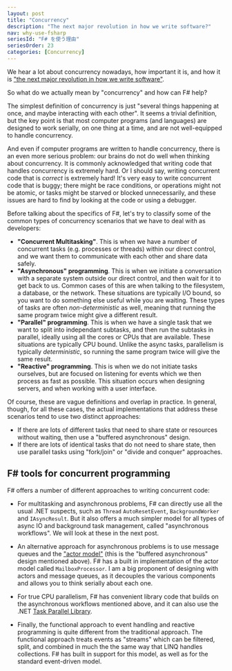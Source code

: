 ```yaml
---
layout: post
title: "Concurrency"
description: "The next major revolution in how we write software?"
nav: why-use-fsharp
seriesId: "F# を使う理由"
seriesOrder: 23
categories: [Concurrency]
---
```



We hear a lot about concurrency nowadays, how important it is, and how it is ["the next major revolution in how we write software"](http://www.gotw.ca/publications/concurrency-ddj.htm).  

So what do we actually mean by "concurrency" and how can F# help?

The simplest definition of concurrency is just "several things happening at once, and maybe interacting with each other". It seems a trivial definition, but the key point is that most computer programs (and languages) are designed to work serially, on one thing at a time, and are not well-equipped to handle concurrency.

And even if computer programs are written to handle concurrency, there is an even more serious problem:  our brains do not do well when thinking about concurrency. It is commonly acknowledged that writing code that handles concurrency is extremely hard. Or I should say, writing concurrent code that is *correct* is extremely hard! It's very easy to write concurrent code that is buggy; there might be race conditions, or operations might not be atomic, or tasks might be starved or blocked unnecessarily, and these issues are hard to find by looking at the code or using a debugger.

Before talking about the specifics of F#, let's try to classify some of the common types of concurrency scenarios that we have to deal with as developers: 

* **"Concurrent Multitasking"**. This is when we have a number of concurrent tasks (e.g. processes or threads) within our direct control, and we want them to communicate with each other and share data safely.
* **"Asynchronous" programming**. This is when we initiate a conversation with a separate system outside our direct control, and then wait for it to get back to us. Common cases of this are when talking to the filesystem, a database, or the network. These situations are typically I/O bound, so you want to do something else useful while you are waiting. These types of tasks are often *non-deterministic* as well, meaning that running the same program twice might give a different result.
* **"Parallel" programming**. This is when we have a single task that we want to split into independant subtasks, and then run the subtasks in parallel, ideally using all the cores or CPUs that are available. These situations are typically CPU bound. Unlike the async tasks, parallelism is typically  *deterministic*, so running the same program twice will give the same result.
* **"Reactive" programming**. This is when we do not initiate tasks ourselves, but are focused on listening for events which we then process as fast as possible. This situation occurs when designing servers, and when working with a user interface.

Of course, these are vague definitions and overlap in practice. In general, though, for all these cases, the actual implementations that address these scenarios tend to use two distinct approaches: 

* If there are lots of different tasks that need to share state or resources without waiting, then use a "buffered asynchronous" design.
* If there are lots of identical tasks that do not need to share state, then use parallel tasks using "fork/join" or "divide and conquer" approaches.

## F# tools for concurrent programming ##

F# offers a number of different approaches to writing concurrent code:

* For multitasking and asynchronous problems, F# can directly use all the usual .NET suspects, such as `Thread` 
`AutoResetEvent`, `BackgroundWorker` and `IAsyncResult`. But it also offers a much simpler model for all types of async IO and background task management, called "asynchronous workflows". 
We will look at these in the next post.

* An alternative approach for asynchronous problems is to use message queues and the ["actor model"](http://en.wikipedia.org/wiki/Actor_model) (this is the "buffered asynchronous" design mentioned above). F# has a built in implementation of the actor model called `MailboxProcessor`.
  I am a big proponent of designing with actors and message queues, as it decouples the various components and allows you to think serially about each one.

* For true CPU parallelism, F# has convenient library code that builds on the asynchronous workflows mentioned above, and it can also use the .NET [Task Parallel Library](http://msdn.microsoft.com/en-us/library/dd460717.aspx).

* Finally, the functional approach to event handling and reactive programming is quite different from the traditional approach. The functional approach treats events as "streams" which can be filtered, 
split, and combined in much the the same way that LINQ handles collections.  F# has built in support for this model, as well as for the standard event-driven model.


